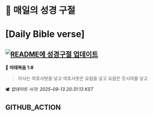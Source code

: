 # 🙏 매일의 성경 구절
# [Daily Bible verse]
## [![README에 성경구절 업데이트](https://github.com/DONGSUKA/first_test/actions/workflows/update-readme-bible.yml/badge.svg)](https://github.com/DONGSUKA/first_test/actions/workflows/update-readme-bible.yml)
<!-- START_BIBLE_VERSE -->
📖 **마태복음 1:8**
> 아사는 여호사밧을 낳고 여호사밧은 요람을 낳고 요람은 웃시야를 낳고

🕊️ _업데이트 시각: 2025-09-13 20:31:13 KST_
  <!-- END_BIBLE_VERSE -->
## GITHUB_ACTION
